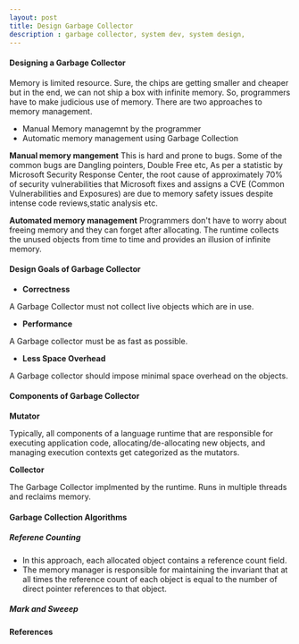 ```yaml
---
layout: post
title: Design Garbage Collector
description : garbage collector, system dev, system design,
---
```


#### Designing a Garbage Collector
Memory is limited resource. Sure, the chips are getting smaller and cheaper but in the end, we can not ship a box with infinite memory. So, programmers have to make judicious use of memory. There are two approaches to memory management.

* Manual Memory managemnt by the programmer
* Automatic memory management using Garbage Collection

**Manual memory mangement** 
This is hard and prone to bugs. Some of the common bugs are Dangling pointers, Double Free etc, As per a statistic by Microsoft Security Response Center, the root cause of approximately 70% of security vulnerabilities that Microsoft fixes and assigns a CVE (Common Vulnerabilities and Exposures) are due to memory safety issues despite intense code reviews,static analysis etc.

**Automated memory management**
Programmers don't have to worry about freeing memory and they can forget after allocating. The runtime collects the unused objects from time to time and provides an illusion of infinite memory.

#### Design Goals of Garbage Collector
* **Correctness** 

A Garbage Collector must not collect live objects which are in use. 

* **Performance** 

A Garbage collector must be as fast as possible. 

* **Less Space Overhead**

A Garbage collector should impose minimal space overhead on the objects.


#### Components of Garbage Collector
**Mutator**

Typically, all components of a language runtime that are responsible for executing application code, allocating/de-allocating new objects, and managing execution contexts get categorized as the mutators.

**Collector**

The Garbage Collector implmented by the runtime. Runs in multiple threads and reclaims memory.

#### Garbage Collection Algorithms

##### Referene Counting
* In this approach, each allocated object contains a reference count field. 
* The memory manager is responsible for maintaining the invariant that at all times the reference count of each object is equal to the number of direct pointer references to that object.

##### Mark and Sweeep


#### References
